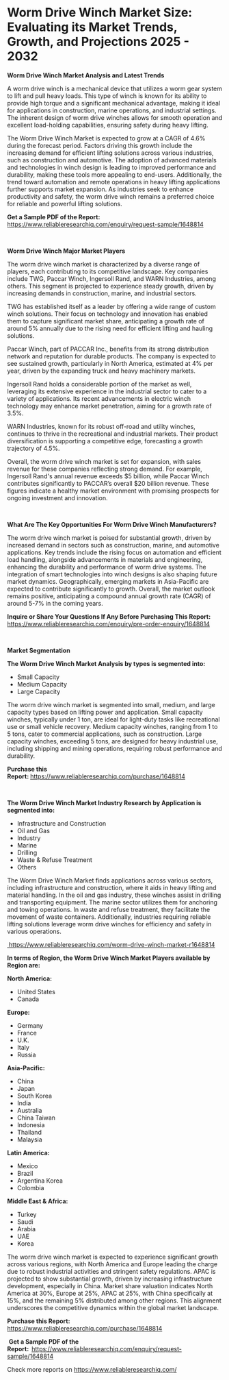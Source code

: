<p><h1>Worm Drive Winch Market Size: Evaluating its Market Trends, Growth, and Projections 2025 - 2032</h1></p><p><strong>Worm Drive Winch Market Analysis and Latest Trends</strong></p>
<p><p>A worm drive winch is a mechanical device that utilizes a worm gear system to lift and pull heavy loads. This type of winch is known for its ability to provide high torque and a significant mechanical advantage, making it ideal for applications in construction, marine operations, and industrial settings. The inherent design of worm drive winches allows for smooth operation and excellent load-holding capabilities, ensuring safety during heavy lifting.</p><p>The Worm Drive Winch Market is expected to grow at a CAGR of 4.6% during the forecast period. Factors driving this growth include the increasing demand for efficient lifting solutions across various industries, such as construction and automotive. The adoption of advanced materials and technologies in winch design is leading to improved performance and durability, making these tools more appealing to end-users. Additionally, the trend toward automation and remote operations in heavy lifting applications further supports market expansion. As industries seek to enhance productivity and safety, the worm drive winch remains a preferred choice for reliable and powerful lifting solutions.</p></p>
<p><strong>Get a Sample PDF of the Report:&nbsp;</strong> <a href="https://www.reliableresearchiq.com/enquiry/request-sample/1648814?utm_campaign=2267&utm_medium=2&utm_source=Github&utm_content=ia&utm_term=18022025&utm_id=worm-drive-winch">https://www.reliableresearchiq.com/enquiry/request-sample/1648814</a></p>
<p>&nbsp;</p>
<p><strong>Worm Drive Winch Major Market Players</strong></p>
<p><p>The worm drive winch market is characterized by a diverse range of players, each contributing to its competitive landscape. Key companies include TWG, Paccar Winch, Ingersoll Rand, and WARN Industries, among others. This segment is projected to experience steady growth, driven by increasing demands in construction, marine, and industrial sectors.</p><p>TWG has established itself as a leader by offering a wide range of custom winch solutions. Their focus on technology and innovation has enabled them to capture significant market share, anticipating a growth rate of around 5% annually due to the rising need for efficient lifting and hauling solutions.</p><p>Paccar Winch, part of PACCAR Inc., benefits from its strong distribution network and reputation for durable products. The company is expected to see sustained growth, particularly in North America, estimated at 4% per year, driven by the expanding truck and heavy machinery markets.</p><p>Ingersoll Rand holds a considerable portion of the market as well, leveraging its extensive experience in the industrial sector to cater to a variety of applications. Its recent advancements in electric winch technology may enhance market penetration, aiming for a growth rate of 3.5%.</p><p>WARN Industries, known for its robust off-road and utility winches, continues to thrive in the recreational and industrial markets. Their product diversification is supporting a competitive edge, forecasting a growth trajectory of 4.5%.</p><p>Overall, the worm drive winch market is set for expansion, with sales revenue for these companies reflecting strong demand. For example, Ingersoll Rand's annual revenue exceeds $5 billion, while Paccar Winch contributes significantly to PACCAR’s overall $20 billion revenue. These figures indicate a healthy market environment with promising prospects for ongoing investment and innovation.</p></p>
<p>&nbsp;</p>
<p><strong>What Are The Key Opportunities For Worm Drive Winch Manufacturers?</strong></p>
<p><p>The worm drive winch market is poised for substantial growth, driven by increased demand in sectors such as construction, marine, and automotive applications. Key trends include the rising focus on automation and efficient load handling, alongside advancements in materials and engineering, enhancing the durability and performance of worm drive systems. The integration of smart technologies into winch designs is also shaping future market dynamics. Geographically, emerging markets in Asia-Pacific are expected to contribute significantly to growth. Overall, the market outlook remains positive, anticipating a compound annual growth rate (CAGR) of around 5-7% in the coming years.</p></p>
<p><strong>Inquire or Share Your Questions If Any Before Purchasing This Report:</strong> <a href="https://www.reliableresearchiq.com/enquiry/pre-order-enquiry/1648814?utm_campaign=2267&utm_medium=2&utm_source=Github&utm_content=ia&utm_term=18022025&utm_id=worm-drive-winch">https://www.reliableresearchiq.com/enquiry/pre-order-enquiry/1648814</a></p>
<p>&nbsp;</p>
<p><strong>Market Segmentation</strong></p>
<p><strong>The Worm Drive Winch Market Analysis by types is segmented into:</strong></p>
<p><ul><li>Small Capacity</li><li>Medium Capacity</li><li>Large Capacity</li></ul></p>
<p><p>The worm drive winch market is segmented into small, medium, and large capacity types based on lifting power and application. Small capacity winches, typically under 1 ton, are ideal for light-duty tasks like recreational use or small vehicle recovery. Medium capacity winches, ranging from 1 to 5 tons, cater to commercial applications, such as construction. Large capacity winches, exceeding 5 tons, are designed for heavy industrial use, including shipping and mining operations, requiring robust performance and durability.</p></p>
<p><strong>Purchase this Report:&nbsp;</strong><a href="https://www.reliableresearchiq.com/purchase/1648814?utm_campaign=2267&utm_medium=2&utm_source=Github&utm_content=ia&utm_term=18022025&utm_id=worm-drive-winch">https://www.reliableresearchiq.com/purchase/1648814</a></p>
<p>&nbsp;</p>
<p><strong>The Worm Drive Winch Market Industry Research by Application is segmented into:</strong></p>
<p><ul><li>Infrastructure and Construction</li><li>Oil and Gas</li><li>Industry</li><li>Marine</li><li>Drilling</li><li>Waste & Refuse Treatment</li><li>Others</li></ul></p>
<p><p>The Worm Drive Winch Market finds applications across various sectors, including infrastructure and construction, where it aids in heavy lifting and material handling. In the oil and gas industry, these winches assist in drilling and transporting equipment. The marine sector utilizes them for anchoring and towing operations. In waste and refuse treatment, they facilitate the movement of waste containers. Additionally, industries requiring reliable lifting solutions leverage worm drive winches for efficiency and safety in various operations.</p></p>
<p><a href="https://www.reliableresearchiq.com/worm-drive-winch-market-r1648814?utm_campaign=2267&utm_medium=2&utm_source=Github&utm_content=ia&utm_term=18022025&utm_id=worm-drive-winch">&nbsp;https://www.reliableresearchiq.com/worm-drive-winch-market-r1648814</a></p>
<p><strong>In terms of Region, the Worm Drive Winch Market Players available by Region are:</strong></p>
<p>
    <p> <strong> North America: </strong>
        <ul>
            <li>United States</li>
            <li>Canada</li>
        </ul>
        </p> 
    <p> <strong> Europe: </strong>
        <ul>
            <li>Germany</li>
            <li>France</li>
            <li>U.K.</li>
            <li>Italy</li>
            <li>Russia</li>
        </ul>
        </p> 
    <p> <strong> Asia-Pacific: </strong>
        <ul>
            <li>China</li>
            <li>Japan</li>
            <li>South Korea</li>
            <li>India</li>
            <li>Australia</li>
            <li>China Taiwan</li>
            <li>Indonesia</li>
            <li>Thailand</li>
            <li>Malaysia</li>
        </ul>
        </p> 
    <p> <strong> Latin America: </strong>
        <ul>
            <li>Mexico</li>
            <li>Brazil</li>
            <li>Argentina Korea</li>
            <li>Colombia</li>
        </ul>
        </p> 
    <p> <strong> Middle East & Africa: </strong>
        <ul>
            <li>Turkey</li>
            <li>Saudi</li>
            <li>Arabia</li>
            <li>UAE</li>
            <li>Korea</li>
        </ul>
    </p>
    </p>
<p><p>The worm drive winch market is expected to experience significant growth across various regions, with North America and Europe leading the charge due to robust industrial activities and stringent safety regulations. APAC is projected to show substantial growth, driven by increasing infrastructure development, especially in China. Market share valuation indicates North America at 30%, Europe at 25%, APAC at 25%, with China specifically at 15%, and the remaining 5% distributed among other regions. This alignment underscores the competitive dynamics within the global market landscape.</p></p>
<p><strong>Purchase this Report: </strong><a href="https://www.reliableresearchiq.com/purchase/1648814?utm_campaign=2267&utm_medium=2&utm_source=Github&utm_content=ia&utm_term=18022025&utm_id=worm-drive-winch">https://www.reliableresearchiq.com/purchase/1648814</a></p>
<p>&nbsp;<strong>Get a Sample PDF of the Report:&nbsp;&nbsp;</strong><a href="https://www.reliableresearchiq.com/enquiry/request-sample/1648814?utm_campaign=2267&utm_medium=2&utm_source=Github&utm_content=ia&utm_term=18022025&utm_id=worm-drive-winch">https://www.reliableresearchiq.com/enquiry/request-sample/1648814</a></p>
<p><strong></strong></p>
<p>Check more reports on <a href="https://www.reliableresearchiq.com/?utm_campaign=2267&utm_medium=2&utm_source=Github&utm_content=ia&utm_term=18022025&utm_id=worm-drive-winch">https://www.reliableresearchiq.com/</a></p>